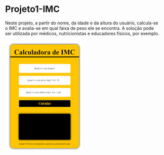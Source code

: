 # Projeto1-IMC

Neste projeto, a partir do nome, da idade e da altura do usuário, calcula-se o IMC e avalia-se em qual faixa de peso ele se encontra. A solução pode ser utilizada por médicos, nutricionistas e educadores físicos, por exemplo.

<a href="https://luiz-mello.github.io/Calculadora-de-imc/"><img src=".\imc.png" width="250px"></a>

